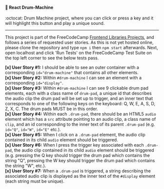 #### :bell: React Drum-Machine
:octocat: Drum Machine project, where you can click or press a key and it will highlight this button and play a unique sound.

***

This project is part of the FreeCodeCamp [Frontend Libraries Projects](https://learn.freecodecamp.org/front-end-libraries/front-end-libraries-projects/build-a-drum-machine/), and follows a series of requested user stories. As this is not yet hosted online, please clone the repository and type `npm i` then `npm start` afterwards. Next, open localhost and click 'Run Tests' on the FreeCodeCamp Test Suite on the top left corner to see the below tests pass.

<strong>[x] User Story #1:</strong> I should be able to see an outer container with a corresponding <code>id="drum-machine"</code> that contains all other elements.   
<strong>[x] User Story #2:</strong> Within <code>#drum-machine</code> I can see an element with a corresponding <code>id="display"</code>.   
<strong>[x] User Story #3:</strong> Within <code>#drum-machine</code> I can see 9 clickable drum pad elements, each with a class name of <code>drum-pad</code>, a unique id that describes the audio clip the drum pad will be set up to trigger, and an inner text that corresponds to one of the following keys on the keyboard: Q, W, E, A, S, D, Z, X, C. The drum pads MUST be in this order.   
<strong>[x] User Story #4:</strong> Within each <code>.drum-pad</code>, there should be an HTML5 <code>audio</code> element which has a <code>src</code> attribute pointing to an audio clip, a class name of <code>clip</code>, and an id corresponding to the inner text of its parent <code>.drum-pad</code> (e.g. <code>id="Q"</code>, <code>id="W"</code>, <code>id="E"</code> etc.).   
<strong>[x] User Story #5:</strong> When I click on a <code>.drum-pad</code> element, the audio clip contained in its child <code>audio</code> element should be triggered.   
<strong>[x] User Story #6:</strong> When I press the trigger key associated with each <code>.drum-pad</code>, the audio clip contained in its child <code>audio</code> element should be triggered (e.g. pressing the Q key should trigger the drum pad which contains the string "Q", pressing the W key should trigger the drum pad which contains the string "W", etc.).   
<strong>[x] User Story #7:</strong> When a <code>.drum-pad</code> is triggered, a string describing the associated audio clip is displayed as the inner text of the <code>#display</code> element (each string must be unique).   
